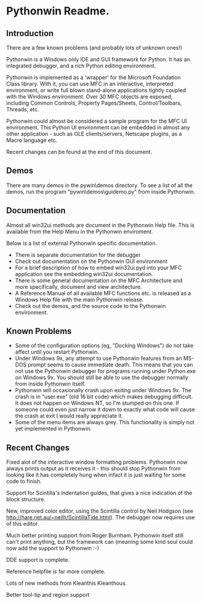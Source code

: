 # Pythonwin Readme.

## Introduction

There are a few known problems (and probably lots of unknown ones!)

Pythonwin is a Windows only IDE and GUI framework for Python.  It has an integrated debugger, and a rich Python editing environment.

Pythonwin is implemented as a 'wrapper' for the Microsoft Foundation Class library. With it, you can use MFC in an interactive, interpreted environment, or write full blown stand-alone applications tightly coupled with the Windows environment. Over 30 MFC objects are exposed, including Common Controls, Property Pages/Sheets, Control/Toolbars, Threads, etc.

Pythonwin could almost be considered a sample program for the MFC UI environment. This Python UI environment can be embedded in almost any other application - such as OLE clients/servers, Netscape plugins, as a Macro language etc.

Recent changes can be found at the end of this document.

## Demos

There are many demos in the pywin\demos directory. To see a list of all the demos, run the program "pywin\demos\guidemo.py" from inside Pythonwin.

## Documentation

Almost all win32ui methods are document in the Pythonwin Help file. This is available from the Help Menu in the Pythonwin enviroment.

Below is a list of external Pythonwin specific documentation.

* There is separate documentation for the debugger
* Check out documentation on the Pythonwin GUI environment
* For a brief description of how to embed win32ui.pyd into your MFC application see the embedding win32ui documentation.
* There is some general documentation on the MFC Architecture and more specifically, document and view architecture.
* A Reference Manual of all available MFC functions etc. is released as a Windows Help file with the main Pythonwin release.
* Check out the demos, and the source code to the Pythonwin environment.

## Known Problems

* Some of the configuration options (eg, "Docking Windows") do not take affect until you restart Pythonwin.
* Under Windows 9x, any attempt to use Pythonwin features from an MS-DOS prompt seems to cause immediate death.  This means that you can not use the Pythonwin debugger for programs running under Python.exe on Windows 9x.  You should still be able to use the debugger normally from inside Pythonwin itself.
* Pythonwin will occasionally crash upon exiting under Windows 9x. The crash is in "user.exe" (old 16 bit code) which makes debugging difficult. It does not happen on Windows NT, so I'm stumped on this one. If someone could even just narrow it down to exactly what code will cause the crash at exit I would really appreciate it.
* Some of the menu items are always grey.  This functionality is simply not yet implemented in Pythonwin.

## Recent Changes

Fixed alot of the interactive window formatting problems.  Pythonwin now always prints output as it receives it - this should stop Pythonwin from looking like it has completely hung when infact it is just waiting for some code to finish.

Support for Scintilla's indentation guides, that gives a nice indication of the block structure.

New, improved color editor, using the Scintilla control by Neil Hodgson (see http://hare.net.au/~neilh/ScintillaTide.html). The debugger now requires use of this editor.

Much better printing support from Roger Burnham. Pythonwin itself still can't print anything, but the framework can (meaning some kind soul could now add the support to Pythonwin :-)

DDE support is complete.

Reference helpfile is far more complete.

Lots of new methods from Kleanthis Kleanthous.

Better tool-tip and region support
